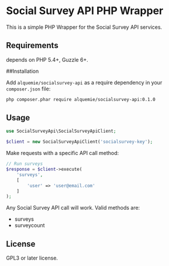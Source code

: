 # Social Survey API PHP Wrapper

This is a simple PHP Wrapper for the Social Survey API services.

## Requirements

depends on PHP 5.4+, Guzzle 6+.

##Installation

Add ``alquemie/socialsurvey-api`` as a require dependency in your ``composer.json`` file:

```sh
php composer.phar require alquemie/socialsurvey-api:0.1.0
```

## Usage

```php
use SocialSurveyApi\SocialSurveyApiClient;

$client = new SocialSurveyApiClient('socialsurvey-key');
```

Make requests with a specific API call method:

```php
// Run surveys
$response = $client->execute(
    'surveys', 
    [
        'user' => 'user@email.com'
    ]
);
```

Any Social Survey API call will work. Valid methods are:

- surveys
- surveycount


## License

GPL3 or later license.
